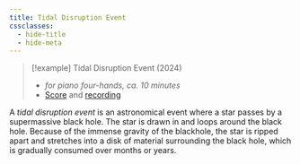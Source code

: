```yaml
---
title: Tidal Disruption Event
cssclasses:
  - hide-title
  - hide-meta
---
```


> [!example] Tidal Disruption Event (2024)
> - *for piano four-hands, ca. 10 minutes*
 > - [Score](TDE_score.pdf) and [recording](https://youtu.be/fpfaZxkmPvk)

A *tidal disruption event* is an astronomical event where a star passes by a supermassive black hole. The star is drawn in and loops around the black hole. Because of the immense gravity of the blackhole, the star is ripped apart and stretches into a disk of material surrounding the black hole, which is gradually consumed over months or years.